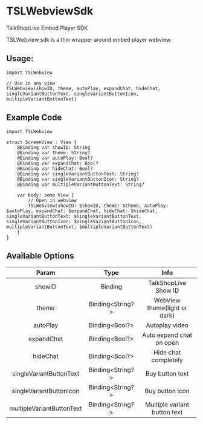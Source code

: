 # TSLWebviewSdk

TalkShopLive Embed Player SDK

TSLWebview sdk is a thin wrapper around embed player webview.

## Usage:
```
import TSLWebview

// Use in any view
TSLWebview(showID, theme, autoPlay, expandChat, hideChat, singleVariantButtonText, singleVariantButtonIcon, multipleVariantButtonText)
```

## Example Code
```
import TSLWebview

struct ScreenView : View {
    @Binding var showID: String
    @Binding var theme: String?
    @Binding var autoPlay: Bool?
    @Binding var expandChat: Bool?
    @Binding var hideChat: Bool?
    @Binding var singleVariantButtonText: String?
    @Binding var singleVariantButtonIcon: String?
    @Binding var multipleVariantButtonText: String?
    
    var body: some View {
        // Open in webview
        TSLWebview(showID: $showID, theme: $theme, autoPlay: $autoPlay, expandChat: $expandChat, hideChat: $hideChat, singleVariantButtonText: $singleVariantButtonText, singleVariantButtonIcon: $singleVariantButtonIcon, multipleVariantButtonText: $multipleVariantButtonText)
    }
}
```

## Available Options
|           Param           |       Type       |             Info             |
|:-------------------------:|:----------------:|:----------------------------:|
|          showID           | Binding<String>  |     TalkShopLive Show ID     |
|           theme           | Binding<String?> | WebView theme(light or dark) |
|         autoPlay          |  Binding<Bool?>  |        Autoplay video        |
|        expandChat         |  Binding<Bool?>  |   Auto expand chat on open   |
|         hideChat          |  Binding<Bool?>  |     Hide chat completely     |
|  singleVariantButtonText  | Binding<String?> |       Buy button text        |
|  singleVariantButtonIcon  | Binding<String?> |       Buy button icon        |
| multipleVariantButtonText | Binding<String?> | Multiple variant button text |

